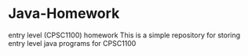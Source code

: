 # Java-Homework
entry level (CPSC1100) homework
This is a simple repository for storing entry level java programs for CPSC1100
